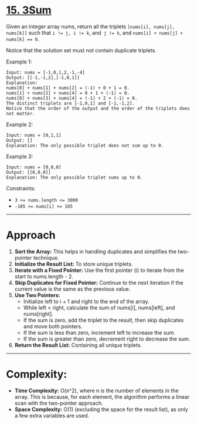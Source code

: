 # [15. 3Sum](https://leetcode.com/problems/3sum/description/)

Given an integer array nums, return all the triplets ```[nums[i], nums[j], nums[k]]``` such that ```i != j, i != k```, and``` j != k```, and ```nums[i] + nums[j] + nums[k] == 0```.

Notice that the solution set must not contain duplicate triplets.

 

Example 1:
```
Input: nums = [-1,0,1,2,-1,-4]
Output: [[-1,-1,2],[-1,0,1]]
Explanation: 
nums[0] + nums[1] + nums[2] = (-1) + 0 + 1 = 0.
nums[1] + nums[2] + nums[4] = 0 + 1 + (-1) = 0.
nums[0] + nums[3] + nums[4] = (-1) + 2 + (-1) = 0.
The distinct triplets are [-1,0,1] and [-1,-1,2].
Notice that the order of the output and the order of the triplets does not matter.
```
Example 2:
```
Input: nums = [0,1,1]
Output: []
Explanation: The only possible triplet does not sum up to 0.
```
Example 3:
```
Input: nums = [0,0,0]
Output: [[0,0,0]]
Explanation: The only possible triplet sums up to 0.
 ```

Constraints:

- ```3 <= nums.length <= 3000```
- ```-105 <= nums[i] <= 105```

---

# Approach
1. **Sort the Array:** This helps in handling duplicates and simplifies the two-pointer technique.
2. **Initialize the Result List:** To store unique triplets.
3. **Iterate with a Fixed Pointer:** Use the first pointer (i) to iterate from the start to nums.length - 2.
4. **Skip Duplicates for Fixed Pointer:** Continue to the next iteration if the current value is the same as the previous value.
5. **Use Two Pointers:**
    - Initialize left to i + 1 and right to the end of the array.
    - While left < right, calculate the sum of nums[i], nums[left], and nums[right].
    - If the sum is zero, add the triplet to the result, then skip duplicates and move both pointers.
    - If the sum is less than zero, increment left to increase the sum.
    - If the sum is greater than zero, decrement right to decrease the sum.
6. **Return the Result List:** Containing all unique triplets.
--- 

# Complexity:
- **Time Complexity:** O(n^2), where n is the number of elements in the array. This is because, for each element, the algorithm performs a linear scan with the two-pointer approach.
- **Space Complexity:** O(1) (excluding the space for the result list), as only a few extra variables are used.